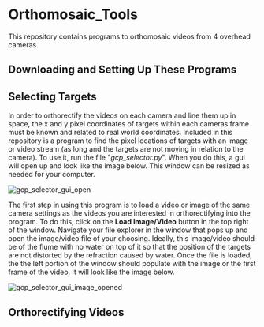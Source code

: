 # Orthomosaic_Tools
This repository contains programs to orthomosaic videos from 4 overhead cameras. 

## Downloading and Setting Up These Programs


## Selecting Targets
In order to orthorectify the videos on each camera and line them up in space, the x and y pixel coordinates of targets within each cameras frame must be known and related to real world coordinates. Included in this repository is a program to find the pixel locations of targets with an image or video stream (as long and the targets are not moving in relation to the camera). To use it, run the file "*gcp_selector.py*". When you do this, a gui will open up and look like the image below. This window can be resized as needed for your computer. 

![gcp_selector_gui_open](https://github.com/user-attachments/assets/bd62185f-203f-42fc-aa06-11f1561e43b3)

The first step in using this program is to load a video or image of the same camera settings as the videos you are interested in orthorectifying into the program. To do this, click on the **Load Image/Video** button in the top right of the window. Navigate your file explorer in the window that pops up and open the image/video file of your choosing. Ideally, this image/video should be of the flume with no water on top of it so that the position of the targets are not distorted by the refraction caused by water. Once the file is loaded, the the left portion of the window should populate with the image or the first frame of the video. It will look like the image below.

![gcp_selector_gui_image_opened](https://github.com/user-attachments/assets/b5669baf-92da-4993-8ff7-b7f6eadc2298)



## Orthorectifying Videos
